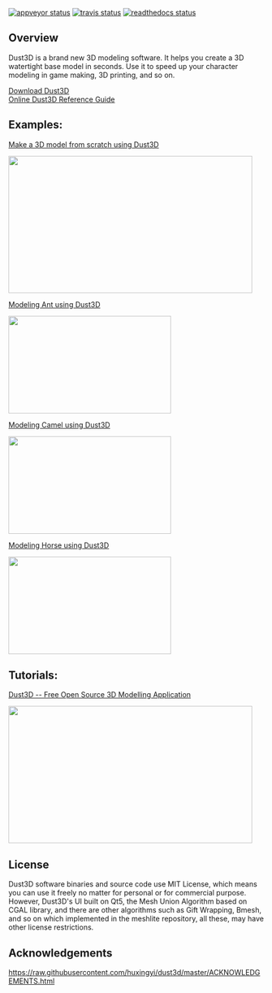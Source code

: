 [![appveyor status](https://ci.appveyor.com/api/projects/status/github/huxingyi/dust3d?branch=master&svg=true)](https://ci.appveyor.com/project/huxingyi/dust3d) [![travis status](https://travis-ci.org/huxingyi/dust3d.svg?branch=master)](https://travis-ci.org/huxingyi/dust3d) [![readthedocs status](https://readthedocs.org/projects/dust3d/badge/?version=latest)](https://dust3d.readthedocs.io/en/latest/?badge=latest)

Overview
----------
Dust3D is a brand new 3D modeling software. It helps you create a 3D watertight base model in seconds. Use it to speed up your character modeling in game making, 3D printing, and so on.

[Download Dust3D](https://dust3d.readthedocs.io/en/latest/install.html)  
[Online Dust3D Reference Guide](https://dust3d.readthedocs.io/en/latest/index.html)

Examples:
----------------------
[Make a 3D model from scratch using Dust3D](https://youtu.be/wQerDObDjOs)

<a href="https://youtu.be/wQerDObDjOs" target="_blank"><image src="https://raw.githubusercontent.com/huxingyi/dust3d/master/docs/examples/modeling-mosquito/make-a-3d-model-from-scratch-using-dust3d-video-thumbnail.png" width="480" height="270"></a>

[Modeling Ant using Dust3D](https://dust3d.readthedocs.io/en/latest/examples/modeling-ant/index.html)  

<a href="https://dust3d.readthedocs.io/en/latest/examples/modeling-ant/index.html">
<image src="https://raw.githubusercontent.com/huxingyi/dust3d/master/docs/examples/modeling-ant/modeling-ant-dust3d-screenshot.png" width="320" height="192"></a>

[Modeling Camel using Dust3D](https://dust3d.readthedocs.io/en/latest/examples/modeling-camel/index.html)  

<a href="https://dust3d.readthedocs.io/en/latest/examples/modeling-camel/index.html">
<image src="https://raw.githubusercontent.com/huxingyi/dust3d/master/docs/examples/modeling-camel/modeling-camel-dust3d-screenshot.png" width="320" height="192"></a>

[Modeling Horse using Dust3D](https://dust3d.readthedocs.io/en/latest/examples/modeling-horse/index.html)  

<a href="https://dust3d.readthedocs.io/en/latest/examples/modeling-horse/index.html">
<image src="https://raw.githubusercontent.com/huxingyi/dust3d/master/docs/examples/modeling-horse/modeling-horse-dust3d-screenshot.png" width="320" height="192"></a>

Tutorials:
-------------
[Dust3D -- Free Open Source 3D Modelling Application](https://www.youtube.com/watch?v=YBnEQk_5D70)

<a href="https://www.youtube.com/watch?v=YBnEQk_5D70" target="_blank"><image src="https://raw.githubusercontent.com/huxingyi/dust3d/master/docs/images/dust3d-free-open-source-3d-modelling-application-video-thumbnail.png" width="480" height="270"></a>

License
-----------
Dust3D software binaries and source code use MIT License, which means you can use it freely no matter for personal or for commercial purpose. However, Dust3D's UI built on Qt5, the Mesh Union Algorithm based on CGAL library, and there are other algorithms such as Gift Wrapping, Bmesh, and so on which implemented in the meshlite repository, all these, may have other license restrictions.

Acknowledgements
-------------------
https://raw.githubusercontent.com/huxingyi/dust3d/master/ACKNOWLEDGEMENTS.html
